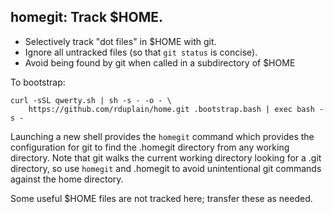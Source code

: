 homegit: Track $HOME.
---------------------

* Selectively track "dot files" in $HOME with git.
* Ignore all untracked files (so that `git status` is concise).
* Avoid being found by git when called in a subdirectory of $HOME

To bootstrap:

    curl -sSL qwerty.sh | sh -s - -o - \
        https://github.com/rduplain/home.git .bootstrap.bash | exec bash -s -

Launching a new shell provides the `homegit` command which provides the
configuration for git to find the .homegit directory from any working
directory. Note that git walks the current working directory looking for a
.git directory, so use `homegit` and .homegit to avoid unintentional git
commands against the home directory.

Some useful $HOME files are not tracked here; transfer these as needed.
